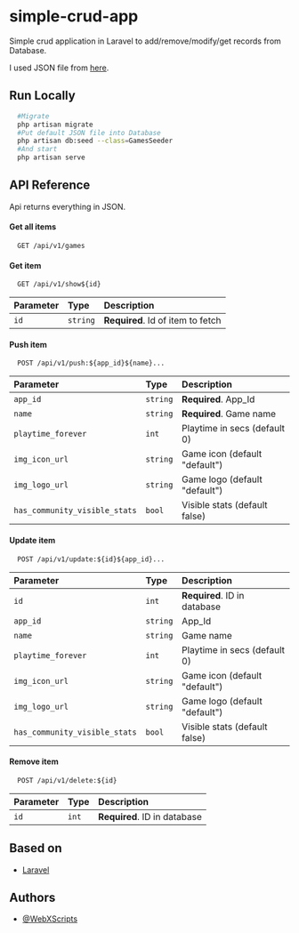 
# simple-crud-app

Simple crud application in Laravel to add/remove/modify/get records from Database.

I used JSON file from [here](https://raw.githubusercontent.com/dudeonthehorse/datasets/master/steam.games.json).


## Run Locally

```bash
  #Migrate
  php artisan migrate
  #Put default JSON file into Database
  php artisan db:seed --class=GamesSeeder
  #And start
  php artisan serve
```


## API Reference

Api returns everything in JSON.

#### Get all items

```http
  GET /api/v1/games
```

#### Get item

```http
  GET /api/v1/show${id}
```

| Parameter | Type     | Description                       |
| :-------- | :------- | :-------------------------------- |
| `id`      | `string` | **Required**. Id of item to fetch |

#### Push item

```http
  POST /api/v1/push:${app_id}${name}...
```

| Parameter | Type     | Description                       |
| :-------- | :------- | :-------------------------------- |
| `app_id`      | `string` | **Required**. App_Id|
| `name`      | `string` | **Required**. Game name|
| `playtime_forever`      | `int` | Playtime in secs (default 0)|
| `img_icon_url`      | `string` | Game icon (default "default")|
| `img_logo_url`      | `string` | Game logo (default "default")|
| `has_community_visible_stats`      | `bool` | Visible stats (default false)|

#### Update item

```http
  POST /api/v1/update:${id}${app_id}...
```

| Parameter | Type     | Description                       |
| :-------- | :------- | :-------------------------------- |
| `id`      | `int` | **Required**. ID in database|
| `app_id`      | `string` | App_Id|
| `name`      | `string` | Game name|
| `playtime_forever`      | `int` | Playtime in secs (default 0)|
| `img_icon_url`      | `string` | Game icon (default "default")|
| `img_logo_url`      | `string` | Game logo (default "default")|
| `has_community_visible_stats`      | `bool` | Visible stats (default false)|

#### Remove item

```http
  POST /api/v1/delete:${id}
```

| Parameter | Type     | Description                       |
| :-------- | :------- | :-------------------------------- |
| `id`      | `int` | **Required**. ID in database|


## Based on

 - [Laravel](https://github.com/laravel/laravel)

 ## Authors

- [@WebXScripts](https://github.com/WebXScripts)




